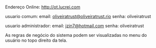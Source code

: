 
Endereço Online: http://ot.lucrei.com

usuario comum: 
email:	oliveiratrust@oliveiratrust.rio
senha:	oliveiratrust

usuario administrador:
email:	jzin7@hotmail.com
senha:	oliveiratrust

As regras de negócio do sistema podem ser visualizadas no menu do usuário no topo direito da tela.
